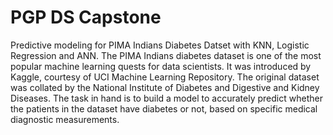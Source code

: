 # PGP DS Capstone
Predictive modeling for PIMA Indians Diabetes Datset with KNN, Logistic Regression and ANN. 
The PIMA Indians diabetes dataset is one of the most popular machine
learning quests for data scientists. It was introduced by Kaggle,
courtesy of UCI Machine Learning Repository. The original dataset
was collated by the National Institute of Diabetes and Digestive and
Kidney Diseases. The task in hand is to build a model to accurately
predict whether the patients in the dataset have diabetes or not, based
on specific medical diagnostic measurements.
